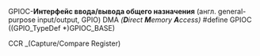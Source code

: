 GPIOC-**Интерфейс ввода/вывода общего назначения** (англ. general-purpose input/output, GPIO)
DMA _(**D**irect **M**emory **A**ccess)_
#define GPIOC ((GPIO_TypeDef *)GPIOC_BASE)

CCR _(Capture/Compare Register)